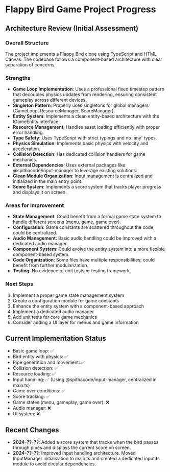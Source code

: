 # Flappy Bird Game Project Progress

## Architecture Review (Initial Assessment)

### Overall Structure
The project implements a Flappy Bird clone using TypeScript and HTML Canvas. The codebase follows a component-based architecture with clear separation of concerns.

### Strengths
- **Game Loop Implementation**: Uses a professional fixed timestep pattern that decouples physics updates from rendering, ensuring consistent gameplay across different devices.
- **Singleton Pattern**: Properly uses singletons for global managers (GameLoop, ResourceManager, ScoreManager).
- **Entity System**: Implements a clean entity-based architecture with the IGameEntity interface.
- **Resource Management**: Handles asset loading efficiently with proper error handling.
- **Type Safety**: Uses TypeScript with strict typings and no 'any' types.
- **Physics Simulation**: Implements basic physics with velocity and acceleration.
- **Collision Detection**: Has dedicated collision handlers for game mechanics.
- **External Dependencies**: Uses external packages like @spithacode/input-manager to leverage existing solutions.
- **Clean Module Organization**: Input management is centralized and initialized in the main entry point.
- **Score System**: Implements a score system that tracks player progress and displays it on screen.

### Areas for Improvement
- **State Management**: Could benefit from a formal game state system to handle different screens (menu, game, game over).
- **Configuration**: Game constants are scattered throughout the code; could be centralized.
- **Audio Management**: Basic audio handling could be improved with a dedicated audio manager.
- **Component System**: Could evolve the entity system into a more flexible component-based system.
- **Code Organization**: Some files have multiple responsibilities; could benefit from further modularization.
- **Testing**: No evidence of unit tests or testing framework.

### Next Steps
1. Implement a proper game state management system
2. Create a configuration module for game constants
3. Enhance the entity system with a component-based approach
4. Implement a dedicated audio manager
5. Add unit tests for core game mechanics
6. Consider adding a UI layer for menus and game information

## Current Implementation Status
- Basic game loop: ✅
- Bird entity with physics: ✅
- Pipe generation and movement: ✅
- Collision detection: ✅
- Resource loading: ✅
- Input handling: ✅ (Using @spithacode/input-manager, centralized in main.ts)
- Game over conditions: ✅
- Score tracking: ✅
- Game states (menu, gameplay, game over): ❌
- Audio manager: ❌
- UI system: ❌

## Recent Changes
- **2024-??-??**: Added a score system that tracks when the bird passes through pipes and displays the current score on screen.
- **2024-??-??**: Improved input handling architecture. Moved InputManager initialization to main.ts and created a dedicated input.ts module to avoid circular dependencies. 
